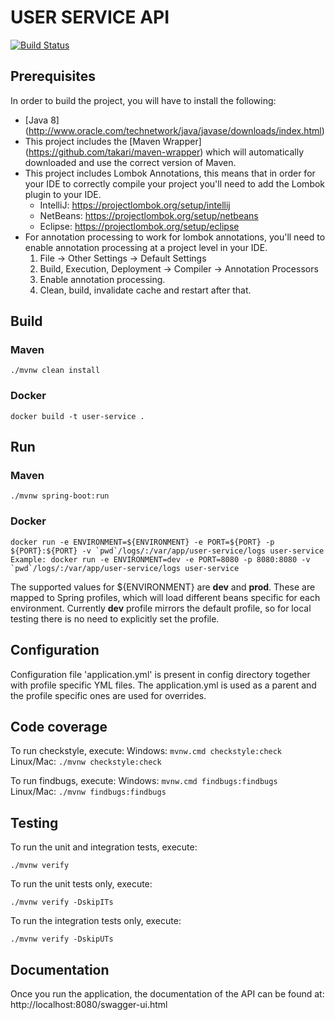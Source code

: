 # USER SERVICE API

[![Build Status](https://travis-ci.org/anger-service/users-service.svg?branch=pipeline)](https://travis-ci.org/anger-service/users-service)

## Prerequisites

In order to build the project, you will have to install the following:

* [Java 8] (http://www.oracle.com/technetwork/java/javase/downloads/index.html)
* This project includes the [Maven Wrapper] (https://github.com/takari/maven-wrapper) which will automatically downloaded and use the correct version of Maven.
* This project includes Lombok Annotations, this means that in order for your IDE to correctly compile your project you'll need to add the Lombok plugin to your IDE.
    * IntelliJ: https://projectlombok.org/setup/intellij
    * NetBeans: https://projectlombok.org/setup/netbeans
    * Eclipse: https://projectlombok.org/setup/eclipse
* For annotation processing to work for lombok annotations, you'll need to enable annotation processing at a project level in your IDE.
    1. File -> Other Settings -> Default Settings
    2. Build, Execution, Deployment -> Compiler -> Annotation Processors
    3. Enable annotation processing.
    4. Clean, build, invalidate cache and restart after that.

## Build

### Maven

```
./mvnw clean install
```

### Docker

```
docker build -t user-service .
```

## Run

### Maven

```
./mvnw spring-boot:run
```

### Docker

```
docker run -e ENVIRONMENT=${ENVIRONMENT} -e PORT=${PORT} -p ${PORT}:${PORT} -v `pwd`/logs/:/var/app/user-service/logs user-service
Example: docker run -e ENVIRONMENT=dev -e PORT=8080 -p 8080:8080 -v `pwd`/logs/:/var/app/user-service/logs user-service
```

The supported values for ${ENVIRONMENT} are **dev** and **prod**. These are mapped to Spring profiles, which will load 
different beans specific for each environment. Currently **dev** profile mirrors the default profile, so for local 
testing there is no need to explicitly set the profile.

## Configuration

Configuration file 'application.yml' is present in config directory together with profile specific YML files. 
The application.yml is used as a parent and the profile specific ones are used for overrides.

## Code coverage

To run checkstyle, execute: 
Windows: `mvnw.cmd checkstyle:check`
Linux/Mac: `./mvnw checkstyle:check`


To run findbugs, execute: 
Windows: `mvnw.cmd findbugs:findbugs`
Linux/Mac: `./mvnw findbugs:findbugs`

## Testing
To run the unit and integration tests, execute:

```
./mvnw verify
```

To run the unit tests only, execute:

```
./mvnw verify -DskipITs
```

To run the integration tests only, execute:

```
./mvnw verify -DskipUTs
```

## Documentation
Once you run the application, the documentation of the API can be found at: http://localhost:8080/swagger-ui.html




